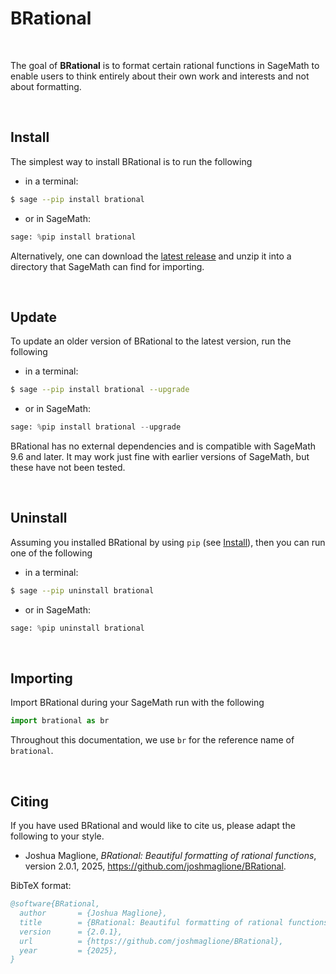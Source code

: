 # BRational

&emsp;

The goal of **BRational** is to format certain rational functions in SageMath to enable users to think entirely about their own work and interests and not about formatting.

&ensp;

## Install

The simplest way to install BRational is to run the following 

- in a terminal:

```sh
$ sage --pip install brational
```

- or in SageMath:

```python
sage: %pip install brational
```

Alternatively, one can download the [latest release](https://github.com/joshmaglione/brational/releases/latest) and unzip it into a directory that SageMath can find for importing.

&ensp;

## Update

To update an older version of BRational to the latest version, run the following 

- in a terminal: 

```sh 
$ sage --pip install brational --upgrade 
```

- or in SageMath:

```python
sage: %pip install brational --upgrade 
```

BRational has no external dependencies and is compatible with SageMath 9.6 and later. It may work just fine with earlier versions of SageMath, but these have not been tested.

&ensp;


## Uninstall

Assuming you installed BRational by using `pip` (see [Install](#install)), then you can run one of the following

- in a terminal:

```sh
$ sage --pip uninstall brational
```

- or in SageMath:

```python
sage: %pip uninstall brational
```

&ensp;


## Importing

Import BRational during your SageMath run with the following

```python
import brational as br
```

Throughout this documentation, we use `br` for the reference name of `brational`.

&ensp;

## Citing 

If you have used BRational and would like to cite us, please adapt the following to your style.

- Joshua Maglione, *BRational: Beautiful formatting of rational functions*, version 2.0.1, 2025, https://github.com/joshmaglione/BRational.

BibTeX format:

```bibtex
@software{BRational,
  author       = {Joshua Maglione},
  title        = {BRational: Beautiful formatting of rational functions},
  version      = {2.0.1},
  url          = {https://github.com/joshmaglione/BRational},
  year         = {2025},
}
```